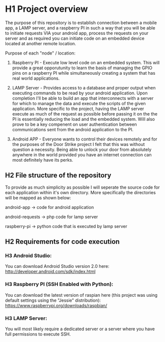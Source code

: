 # H1 Project overview

The purpose of this repository is to establish connection between a mobile app, a LAMP server, and a raspberry PI in such a way that you will be able to initiate requests VIA your android app, process the requests on your server and as required you can initiate code on an embedded device located at another remote location.

Purpose of each "node" / location:

1. Raspberry PI - Execute low level code on an embedded system. This will provide a great opporutunity to learn the basis of managing the GPIO pins on a raspberry PI while simultaneously creating a system that has real world applications.

2. LAMP Server - Provides access to a database and proper output when executing commands to be read by your android application. Upon completion I'll be able to build an app that interconnects with a server for which to manage the data and execute the scripts of the given application. More specific to the project, having the LAMP server execute as much of the request as possible before passing it on the the PI is essentially reducing the load and the embedded system. Will also prove to be a key compenent on user authentication between communications sent from the android application to the PI.

3. Android APP - Everyone wants to control their devices remotely and for the purposes of the Door Strike project I felt that this was without question a necessity. Being able to unlock your door from absolutely anywhere in the world provided you have an internet connection can most definitely have its perks.

## H2 File structure of the repository

To provide as much simplicity as possible I will seperate the source code for each application within it's own directory. More specifically the directories will be mapped as shown below:

  android-app -> code for android application
  
  android-requests -> php code for lamp server
  
  raspberry-pi -> python code that is executed by lamp server


## H2 Requirements for code execution

### H3 Android Studio:

You can download Android Studio version 2.0 here: http://developer.android.com/sdk/index.html

### H3 Raspberry PI (SSH Enabled with Python):

You can download the latest version of raspian here (this project was using default settings using the "Jessie" distribution): https://www.raspberrypi.org/downloads/raspbian/ 

### H3 LAMP Server: 

You will most likely require a dedicated server or a server where you have full permissions to execute SSH.



